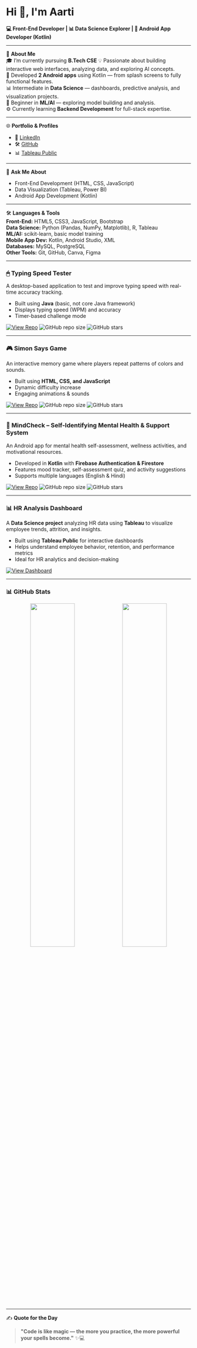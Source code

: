 # Hi 👋, I'm Aarti

**💻 Front-End Developer | 📊 Data Science Explorer | 📱 Android App Developer (Kotlin)**

---

🌱 **About Me**  
🎓 I’m currently pursuing **B.Tech CSE** 
💡 Passionate about building interactive web interfaces, analyzing data, and exploring AI concepts.  
📱 Developed **2 Android apps** using Kotlin — from splash screens to fully functional features.  
📊 Intermediate in **Data Science** — dashboards, predictive analysis, and visualization projects.  
🤖 Beginner in **ML/AI** — exploring model building and analysis.  
⚙️ Currently learning **Backend Development** for full-stack expertise.

---

🌐 **Portfolio & Profiles**  
- 💼 [LinkedIn](https://www.linkedin.com/in/aarti-kumari-3966)  
- 🛠 [GitHub](https://github.com/aarti12217444)  
- 📊 [Tableau Public](https://public.tableau.com/app/profile/aarti.kumari3966)

---

💬 **Ask Me About**  
- Front-End Development (HTML, CSS, JavaScript)  
- Data Visualization (Tableau, Power BI)  
- Android App Development (Kotlin)  

---

🛠 **Languages & Tools**  
**Front-End:** HTML5, CSS3, JavaScript, Bootstrap  
**Data Science:** Python (Pandas, NumPy, Matplotlib), R, Tableau  
**ML/AI:** scikit-learn, basic model training  
**Mobile App Dev:** Kotlin, Android Studio, XML  
**Databases:** MySQL, PostgreSQL  
**Other Tools:** Git, GitHub, Canva, Figma  

---



### 🖱 Typing Speed Tester
A desktop-based application to test and improve typing speed with real-time accuracy tracking.  
- Built using **Java** (basic, not core Java framework)  
- Displays typing speed (WPM) and accuracy  
- Timer-based challenge mode  

[![View Repo](https://img.shields.io/badge/GitHub-View%20Repository-blue?logo=github)](https://github.com/aarti12217444/Typing-Speed-Tester)
![GitHub repo size](https://img.shields.io/github/repo-size/aarti12217444/Typing-Speed-Tester)
![GitHub stars](https://img.shields.io/github/stars/aarti12217444/Typing-Speed-Tester?style=social)

---

### 🎮 Simon Says Game
An interactive memory game where players repeat patterns of colors and sounds.  
- Built using **HTML, CSS, and JavaScript**  
- Dynamic difficulty increase  
- Engaging animations & sounds  

[![View Repo](https://img.shields.io/badge/GitHub-View%20Repository-blue?logo=github)](https://github.com/aarti12217444/Simon-saya-game)
![GitHub repo size](https://img.shields.io/github/repo-size/aarti12217444/Simon-saya-game)
![GitHub stars](https://img.shields.io/github/stars/aarti12217444/Simon-saya-game?style=social)

---

### 🧠 MindCheck – Self-Identifying Mental Health & Support System
An Android app for mental health self-assessment, wellness activities, and motivational resources.  
- Developed in **Kotlin** with **Firebase Authentication & Firestore**  
- Features mood tracker, self-assessment quiz, and activity suggestions  
- Supports multiple languages (English & Hindi)  

[![View Repo](https://img.shields.io/badge/GitHub-View%20Repository-blue?logo=github)](https://github.com/aarti12217444/abc)
![GitHub repo size](https://img.shields.io/github/repo-size/aarti12217444/abc)
![GitHub stars](https://img.shields.io/github/stars/aarti12217444/abc?style=social)

---

### 📊 HR Analysis Dashboard
A **Data Science project** analyzing HR data using **Tableau** to visualize employee trends, attrition, and insights.  
- Built using **Tableau Public** for interactive dashboards  
- Helps understand employee behavior, retention, and performance metrics  
- Ideal for HR analytics and decision-making  

[![View Dashboard](https://img.shields.io/badge/Tableau-View%20Dashboard-orange?logo=tableau)](https://public.tableau.com/app/profile/aarti.kumari3966/viz/dashboard_17289683320690/HRANALYSIS)

---

### 📊 GitHub Stats
<p align="center">
  <img src="https://github-readme-stats.vercel.app/api?username=aarti12217444&show_icons=true&theme=radical" width="49%" />
  <img src="https://github-readme-stats.vercel.app/api/top-langs/?username=aarti12217444&layout=compact&theme=radical" width="49%" />
</p>

---

✍️ **Quote for the Day**  
> **"Code is like magic — the more you practice, the more powerful your spells become."** ✨💻
